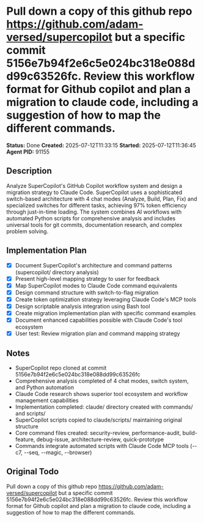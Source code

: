 # Pull down a copy of this github repo https://github.com/adam-versed/supercopilot but a specific commit 5156e7b94f2e6c5e024bc318e088dd99c63526fc. Review this workflow format for Github copilot and plan a migration to claude code, including a suggestion of how to map the different commands.

**Status:** Done
**Created:** 2025-07-12T11:33:15
**Started:** 2025-07-12T11:36:45
**Agent PID:** 91155

## Description
Analyze SuperCopilot's GitHub Copilot workflow system and design a migration strategy to Claude Code. SuperCopilot uses a sophisticated switch-based architecture with 4 chat modes (Analyze, Build, Plan, Fix) and specialized switches for different tasks, achieving 97% token efficiency through just-in-time loading. The system combines AI workflows with automated Python scripts for comprehensive analysis and includes universal tools for git commits, documentation research, and complex problem solving.

## Implementation Plan
- [x] Document SuperCopilot's architecture and command patterns (supercopilot/ directory analysis)
- [x] Present high-level mapping strategy to user for feedback
- [x] Map SuperCopilot modes to Claude Code command equivalents
- [x] Design command structure with switch-to-flag migration
- [x] Create token optimization strategy leveraging Claude Code's MCP tools
- [x] Design scriptable analysis integration using Bash tool
- [x] Create migration implementation plan with specific command examples
- [x] Document enhanced capabilities possible with Claude Code's tool ecosystem
- [x] User test: Review migration plan and command mapping strategy

## Notes
- SuperCopilot repo cloned at commit 5156e7b94f2e6c5e024bc318e088dd99c63526fc
- Comprehensive analysis completed of 4 chat modes, switch system, and Python automation
- Claude Code research shows superior tool ecosystem and workflow management capabilities
- Implementation completed: claude/ directory created with commands/ and scripts/ 
- SuperCopilot scripts copied to claude/scripts/ maintaining original structure
- Core command files created: security-review, performance-audit, build-feature, debug-issue, architecture-review, quick-prototype
- Commands integrate automated scripts with Claude Code MCP tools (--c7, --seq, --magic, --browser)

## Original Todo
Pull down a copy of this github repo https://github.com/adam-versed/supercopilot but a specific commit 5156e7b94f2e6c5e024bc318e088dd99c63526fc. Review this workflow format for Github copilot and plan a migration to claude code, including a suggestion of how to map the different commands.